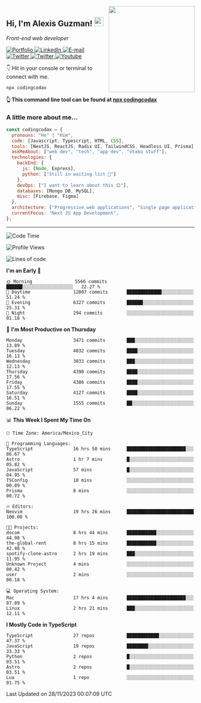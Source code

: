 <img align='right' src="https://media.giphy.com/media/M9gbBd9nbDrOTu1Mqx/giphy.gif" width="230">
<h2>Hi, I'm Alexis Guzman! <img src="https://media.giphy.com/media/hvRJCLFzcasrR4ia7z/giphy.gif" width="25px"></h2>
<p><em>Front-end web developer</em></p>

<p>
  <a href='https://www.codingcodax.dev' target='_blank'>
    <img alt='Portfolio' src='https://img.shields.io/badge/Portfolio-black?logo=vercel&style=flat-square'>
  </a>
  <a href='https://linkedin.com/in/codingcodax' target='_blank'>
    <img alt='LinkedIn' src='https://img.shields.io/badge/LinkedIn-black?logo=LinkedIn&style=flat-square'>
  </a>
  <a href='mailto:codingcodax@gmail.com' target='_blank'>
    <img alt='E-mail' src='https://img.shields.io/badge/Email-black?logo=Gmail&style=flat-square'>
  </a>
  <a href='https://twitter.com/codingcodax' target='_blank'>
    <img alt='Twitter' src='https://img.shields.io/badge/Twitter-black?logo=Twitter&style=flat-square'>
  </a>
  <a href='https://www.instagram.com/codingcodax' target='_blank'>
    <img alt='Twitter' src='https://img.shields.io/badge/Instagram-black?logo=Instagram&style=flat-square'>
  </a>
  <a href='https://www.youtube.com/@codingcodax' target='_blank'>
    <img alt='Youtube' src='https://img.shields.io/badge/YouTube-black?logo=Youtube&style=flat-square'>
  </a>
</p>

👇 Hit in your console or terminal to connect with me.

```bash
npx codingcodax
```
**👆 This command line tool can be found at [npx codingcodax](https://github.com/codingcodax/npx-codingcodax)**

<h3>A little more about me...</h3>

```javascript
const codingcodax = {
  pronouns: "He" | "Him",
  code: [Javascript, Typescript, HTML, CSS],
  tools: [NextJS, ReactJS, Radix UI, TailwindCSS, Headless UI, Prisma],
  askMeAbout: ["web dev", "tech", "app dev", "otaku stuff"],
  technologies: {
    backEnd: {
      js: [Node, Express],
      python: ["Still in waiting list 🥲"]
    },
    devOps: ["I want to learn about this 😊"],
    databases: [Mongo DB, MySQL],
    misc: [Firebase, Figma]
  },
  architecture: ["Progressive web applications", "Single page applications"],
  currentFocus: "Next JS App Development",
};
```

---

<!--START_SECTION:waka-->
![Code Time](http://img.shields.io/badge/Code%20Time-1%2C979%20hrs%204%20mins-blue)

![Profile Views](http://img.shields.io/badge/Profile%20Views-0-blue)

![Lines of code](https://img.shields.io/badge/From%20Hello%20World%20I%27ve%20Written-10.0%20million%20lines%20of%20code-blue)

**I'm an Early 🐤** 

```text
🌞 Morning                5566 commits        ██████░░░░░░░░░░░░░░░░░░░   22.27 % 
🌆 Daytime                12807 commits       █████████████░░░░░░░░░░░░   51.24 % 
🌃 Evening                6327 commits        ██████░░░░░░░░░░░░░░░░░░░   25.31 % 
🌙 Night                  294 commits         ░░░░░░░░░░░░░░░░░░░░░░░░░   01.18 % 
```
📅 **I'm Most Productive on Thursday** 

```text
Monday                   3471 commits        ███░░░░░░░░░░░░░░░░░░░░░░   13.89 % 
Tuesday                  4032 commits        ████░░░░░░░░░░░░░░░░░░░░░   16.13 % 
Wednesday                3033 commits        ███░░░░░░░░░░░░░░░░░░░░░░   12.13 % 
Thursday                 4390 commits        ████░░░░░░░░░░░░░░░░░░░░░   17.56 % 
Friday                   4386 commits        ████░░░░░░░░░░░░░░░░░░░░░   17.55 % 
Saturday                 4127 commits        ████░░░░░░░░░░░░░░░░░░░░░   16.51 % 
Sunday                   1555 commits        ██░░░░░░░░░░░░░░░░░░░░░░░   06.22 % 
```


📊 **This Week I Spent My Time On** 

```text
🕑︎ Time Zone: America/Mexico_City

💬 Programming Languages: 
TypeScript               16 hrs 50 mins      ██████████████████████░░░   86.67 % 
Astro                    1 hr 7 mins         █░░░░░░░░░░░░░░░░░░░░░░░░   05.82 % 
JavaScript               57 mins             █░░░░░░░░░░░░░░░░░░░░░░░░   04.95 % 
TSConfig                 10 mins             ░░░░░░░░░░░░░░░░░░░░░░░░░   00.89 % 
Prisma                   8 mins              ░░░░░░░░░░░░░░░░░░░░░░░░░   00.72 % 

🔥 Editors: 
Neovim                   19 hrs 26 mins      █████████████████████████   100.00 % 

🐱‍💻 Projects: 
docom                    8 hrs 44 mins       ███████████░░░░░░░░░░░░░░   44.98 % 
the-global-rent          8 hrs 15 mins       ███████████░░░░░░░░░░░░░░   42.48 % 
spotify-clone-astro      2 hrs 19 mins       ███░░░░░░░░░░░░░░░░░░░░░░   11.95 % 
Unknown Project          4 mins              ░░░░░░░░░░░░░░░░░░░░░░░░░   00.42 % 
user                     2 mins              ░░░░░░░░░░░░░░░░░░░░░░░░░   00.18 % 

💻 Operating System: 
Mac                      17 hrs 4 mins       ██████████████████████░░░   87.89 % 
Linux                    2 hrs 21 mins       ███░░░░░░░░░░░░░░░░░░░░░░   12.11 % 
```

**I Mostly Code in TypeScript** 

```text
TypeScript               27 repos            ████████████░░░░░░░░░░░░░   47.37 % 
JavaScript               19 repos            ████████░░░░░░░░░░░░░░░░░   33.33 % 
Python                   2 repos             █░░░░░░░░░░░░░░░░░░░░░░░░   03.51 % 
Astro                    2 repos             █░░░░░░░░░░░░░░░░░░░░░░░░   03.51 % 
Lua                      1 repo              ░░░░░░░░░░░░░░░░░░░░░░░░░   01.75 % 
```




 Last Updated on 28/11/2023 00:07:09 UTC
<!--END_SECTION:waka-->
